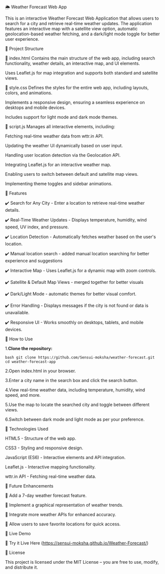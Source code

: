 🌦️ Weather Forecast Web App

This is an interactive Weather Forecast Web Application that allows users to search for a city and retrieve real-time weather updates. The application features an interactive map with a satellite view option, automatic geolocation-based weather fetching, and a dark/light mode toggle for better user experience.

📂 Project Structure

🔹 index.html
Contains the main structure of the web app, including search functionality, weather details, an interactive map, and UI elements.

Uses Leaflet.js for map integration and supports both standard and satellite views.

🔹 style.css
Defines the styles for the entire web app, including layouts, colors, and animations.

Implements a responsive design, ensuring a seamless experience on desktops and mobile devices.

Includes support for light mode and dark mode themes.

🔹 script.js
Manages all interactive elements, including:

Fetching real-time weather data from wttr.in API.

Updating the weather UI dynamically based on user input.

Handling user location detection via the Geolocation API.

Integrating Leaflet.js for an interactive weather map.

Enabling users to switch between default and satellite map views.

Implementing theme toggles and sidebar animations.

🚀 Features

✔️ Search for Any City - Enter a location to retrieve real-time weather details.

✔️ Real-Time Weather Updates - Displays temperature, humidity, wind speed, UV index, and pressure.

✔️ Location Detection - Automatically fetches weather based on the user's location.

✔️ Manual location search - added manual location searching for better experience and suggestions

✔️ Interactive Map - Uses Leaflet.js for a dynamic map with zoom controls.

✔️ Satellite & Default Map Views - merged together for better visuals

✔️ Dark/Light Mode - automatic themes for better visual comfort.

✔️ Error Handling - Displays messages if the city is not found or data is unavailable.

✔️ Responsive UI - Works smoothly on desktops, tablets, and mobile devices.


🎯 How to Use

1.**Clone the repository:**

``bash
git clone https://github.com/Sensui-moksha/weather-forecast.git
cd weather-forecast-app``

2.Open index.html in your browser.

3.Enter a city name in the search box and click the search button.

4.View real-time weather data, including temperature, humidity, wind speed, and more.

5.Use the map to locate the searched city and toggle between different views.

6.Switch between dark mode and light mode as per your preference.

🔧 Technologies Used

HTML5 - Structure of the web app.

CSS3 - Styling and responsive design.

JavaScript (ES6) - Interactive elements and API integration.

Leaflet.js - Interactive mapping functionality.

wttr.in API - Fetching real-time weather data.

📌 Future Enhancements

🔹 Add a 7-day weather forecast feature.

🔹 Implement a graphical representation of weather trends.

🔹 Integrate more weather APIs for enhanced accuracy.

🔹 Allow users to save favorite locations for quick access.


🎯 Live Demo

🚀 Try it Live Here (https://sensui-moksha.github.io/Weather-Forecast/)

📜 License

This project is licensed under the MIT License – you are free to use, modify, and distribute it.

